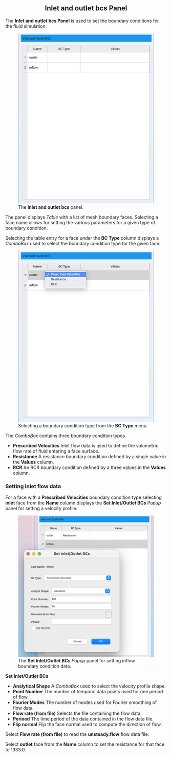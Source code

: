 <br>

<h2 id="inlet_outlet_bcs_panel" style="text-align:center;"> Inlet and outlet bcs Panel </h2>

The <strong>Inlet and outlet bcs Panel</strong> is used to set the boundary conditions for the fluid simulation.

<figure>
<img class="svImg svImgSm" src="/documentation/cfd_simulation/cfd_simulation_tool/images/inlet_outlet_bcs_panel.png">
<figcaption class="svCaption"> The <strong>Inlet and outlet bcs</strong> panel.
</figcaption>
</figure>

The panel displays <i>Table</i> with a list of mesh boundary faces. Selecting a face name allows for setting the various parameters for a given type of boundary condition.

Selecting the table entry for a face under the <strong>BC Type</strong> column displays a <i>ComboBox</i> used to select the boundary condition type for the given face.

<figure>
<img class="svImg svImgSm" src="/documentation/cfd_simulation/cfd_simulation_tool/images/inlet_outlet_bcs_type.png">
<figcaption class="svCaption"> Selecting a boundary condition type from the <strong>BC Type</strong> menu.
</figcaption>
</figure>

The <i>ComboBox</i> contains three boundary condition types

<ul style="list-style-type:disc;">
  <li> <strong>Prescribed Velocities</strong> Inlet flow data is used to define the volumetric flow rate of fluid entering a face surface.</li>
  <li> <strong>Resistance</strong> A resistance boundary condition defined by a single value in the <strong>Values</strong> column. </li>
  <li> <strong>RCR</strong> An RCR boundary condition defined by a three values in the <strong>Values</strong> column.</li>
</ul>

### Setting inlet flow data

For a face with a <strong>Prescribed Velocities</strong> boundary condition type selecting <strong>inlet</strong> face from the <strong>Name</strong> column displays the <strong>Set Inlet/Outlet BCs </strong> <i>Popup</i> panel for setting a velocity profile.

<figure>
<img class="svImg svImgSm" src="/documentation/cfd_simulation/cfd_simulation_tool/images/inlet_outlet_bcs_velocities.png">
<figcaption class="svCaption"> The <strong>Set Inlet/Outlet BCs </strong> <i>Popup</i> panel for setting inflow boundary condition data.
</figcaption>
</figure>

<strong>Set Inlet/Outlet BCs </strong>

<ul style="list-style-type:disc;">
  <li> <strong>Analytical Shape</strong> A <i>ComboBox</i> used to select the velocity profile shape.</li>
  <li> <strong>Point Number</strong> The number of temporal data points used for one period of flow. </i>
  <li> <strong>Fourier Modes</strong> The number of modes used for Fourier smoothing of flow data. </i>
  <li> <strong>Flow rate (from file)</strong> Selects the file containing the flow data. </i>
  <li> <strong>Perioed</strong> The time period of the data contained in the flow data file. </i>
  <li> <strong>Flip normal</strong> Flip the face normal used to compute the direction of flow. </i>
</ul>

Select <strong>Flow rate (from file)</strong> to read the <strong>unsteady.flow</strong> flow data file.

Select <strong>outlet</strong> face from the <strong>Name</strong> column to set the resistance for that face to 1333.0. 






